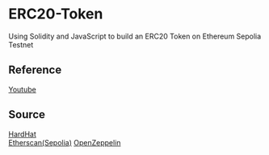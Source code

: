# ERC20-Token
Using Solidity and JavaScript to build an ERC20 Token on Ethereum Sepolia Testnet

<h2>Reference</h2>
<a href="https://youtu.be/gc7e90MHvl8">Youtube</a>

<h2>Source</h2>
<a href="https://hardhat.org/">HardHat</a></br>
<a href="https://sepolia.etherscan.io/">Etherscan(Sepolia)</a>
<a href="https://docs.openzeppelin.com/contracts/4.x/">OpenZeppelin</a>
